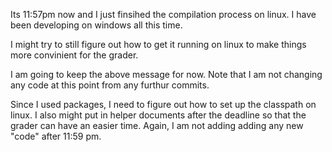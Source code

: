 Its 11:57pm now and I just finsihed the compilation process on linux. I have been developing on windows all this time.

I might try to still figure out how to get it running on linux to make things more convinient for the grader.

I am going to keep the above message for now. Note that I am not changing any code at this point from any furthur commits.

Since I used packages, I need to figure out how to set up the classpath on linux. I also might put in helper documents after the deadline so that the grader can have an easier time.
Again, I am not adding adding any new "code" after 11:59 pm.
